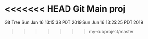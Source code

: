 <<<<<<< HEAD
Git Main proj
=======
Git Tree
Sun Jun 16 13:15:38 PDT 2019
Sun Jun 16 13:25:25 PDT 2019
>>>>>>> my-subproject/master
